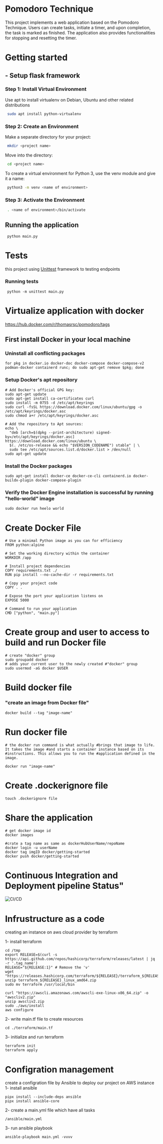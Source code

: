 # Pomodoro Technique 

 This project implements a web application based on the Pomodoro Technique. Users can create tasks, initiate a timer, and upon completion, the task is marked as finished. The application also provides functionalities for stopping and resetting the timer.
 ###

# Getting started
 ## - Setup flask framework

  ### Step 1: Install Virtual Environment
  Use apt to install virtualenv on Debian, Ubuntu and other related distributions

  ```bash
   sudo apt install python-virtualenv
  ```

  ### Step 2: Create an Environment
  Make a separate directory for your project:
  ```bash
   mkdir <project name>
  ```
  Move into the directory:
  ```bash
   cd <project name>
  ```
  To create a virtual environment for Python 3, use the venv module and give it a name:
  ```bash
   python3 -m venv <name of environment>
  ```
  ### Step 3: Activate the Environment
  ```bash
   . <name of environment>/bin/activate
  ```
  ###

 ## Running the application
  ```
   python main.py
  ```
   ###
# Tests
 this project using [Unittest](https://docs.python.org/3/library/unittest.html) framework to testing endpoints
 ### Running tests
  ```
   python -m unittest main.py
  ```
# Virtualize application with docker
https://hub.docker.com/r/thomasrsc/pomodoro/tags
## First install Docker in your local machine 
### Uninstall all conflicting packages
```
for pkg in docker.io docker-doc docker-compose docker-compose-v2 podman-docker containerd runc; do sudo apt-get remove $pkg; done
```
### Setup Docker's apt repository
```
# Add Docker's official GPG key:
sudo apt-get update
sudo apt-get install ca-certificates curl
sudo install -m 0755 -d /etc/apt/keyrings
sudo curl -fsSL https://download.docker.com/linux/ubuntu/gpg -o /etc/apt/keyrings/docker.asc
sudo chmod a+r /etc/apt/keyrings/docker.asc

# Add the repository to Apt sources:
echo \
  "deb [arch=$(dpkg --print-architecture) signed-by=/etc/apt/keyrings/docker.asc] https://download.docker.com/linux/ubuntu \
  $(. /etc/os-release && echo "$VERSION_CODENAME") stable" | \
  sudo tee /etc/apt/sources.list.d/docker.list > /dev/null
sudo apt-get update
```
### Install the Docker packages
```
sudo apt-get install docker-ce docker-ce-cli containerd.io docker-buildx-plugin docker-compose-plugin
```
### Verify the Docker Engine installation is successful by running "hello-world" image
```
sudo docker run heelo world
```
###
# Create Docker File
```
# Use a minimal Python image as you can for efficiency
FROM python:alpine

# Set the working directory within the container
WORKDIR /app

# Install project dependencies
COPY requirements.txt ./
RUN pip install --no-cache-dir -r requirements.txt

# Copy your project code
COPY . .

# Expose the port your application listens on
EXPOSE 5000

# Command to run your application
CMD ["python", "main.py"]
```
# Create group and user to access to build and run Docker file
```
# create "docker" group
sudo groupadd docker
# adds your current user to the newly created #"docker" group
sudo usermod -aG docker $USER
```
###
# Build docker file
### "create an image from Docker file"
```
docker build --tag "image-name"
```
# Run docker file
```
# the docker run command is what actually #brings that image to life. It takes the image #and starts a container instance based on its #instructions. This allows you to run the #application defined in the image.

docker run "image-name"
```
# Create .dockerignore file 
```
touch .dockerignore file
```

# Share the application
```
# get docker image id 
docker images

#crate a tag name as same as dockerHubUserName/repoName
docker login -u userName
docker tag imgID docker/getting-started
docker push docker/getting-started
```

###
# Continuous Integration and Deployment pipeline Status"
 ![CI/CD](https://github.com/Thomas-Sedhom/Pomodoro-Technique/actions/workflows/ci.yml/badge.svg)

 # Infrustructure as a code
 creating an instance on aws cloud provider by terraform

  1- install terraform
 ```
 cd /tmp
export RELEASE=$(curl -s https://api.github.com/repos/hashicorp/terraform/releases/latest | jq -r '.tag_name')
RELEASE="${RELEASE:1}" # Remove the 'v'
wget "https://releases.hashicorp.com/terraform/${RELEASE}/terraform_${RELEASE}_linux_amd64.zip"
unzip terraform_${RELEASE}_linux_amd64.zip
sudo mv terraform /usr/local/bin

curl "https://awscli.amazonaws.com/awscli-exe-linux-x86_64.zip" -o "awscliv2.zip"
unzip awscliv2.zip
sudo ./aws/install
aws configure
```

2- write main.tf file to create resources
```
cd ./terraform/main.tf
```

3- initialize and run terraform 

```
terraform init 
terraform apply
```
 # Configration management
create a configration file by Ansible to deploy our project on AWS instance 
1- install ansible 
```
pipx install --include-deps ansible
pipx install ansible-core
```

2- create a main.yml file which have all tasks 
```
/ansible/main.yml
```

3- run ansible playbook
```
ansible-playbook main.yml -vvvv
```
